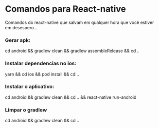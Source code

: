 # Comandos para React-native

Comandos do react-native que salvam em qualquer hora que você estiver em desespero...

### Gerar apk:

cd android && gradlew clean && gradlew assembleRelease && cd ..

### Instalar dependencias no ios:

yarn && cd ios && pod install && cd ..

### Instalar o aplicativo:

cd android && gradlew clean && cd .. && react-native run-android

### Limpar o gradlew

cd android && gradlew clean && cd ..
